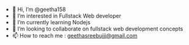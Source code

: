 - 👋 Hi, I’m @geetha158
- 👀 I’m interested in Fullstack Web developer
- 🌱 I’m currently learning Nodejs
- 💞️ I’m looking to collaborate on fullstack web development concepts
- 📫 How to reach me : geethasreebujji@gmail.com

